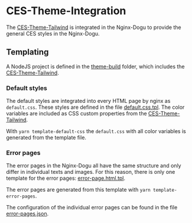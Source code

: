 # CES-Theme-Integration

The [CES-Theme-Tailwind][ces-theme-tailwind] is integrated in the Nginx-Dogu to provide the general CES styles in the Nginx-Dogu.

## Templating
A NodeJS project is defined in the [theme-build](../../theme-build) folder, which includes the [CES-Theme-Tailwind][ces-theme-tailwind].

### Default styles
The default styles are integrated into every HTML page by nginx as `default.css`.
These styles are defined in the file [default.css.tpl](../../resources/var/www/html/styles/default.css.tpl).
The color variables are included as CSS custom properties from the [CES-Theme-Tailwind][ces-theme-tailwind].

With `yarn template-default-css` the `default.css` with all color variables is generated from the template file.

### Error pages
The error pages in the Nginx-Dogu all have the same structure and only differ in individual texts and images.
For this reason, there is only one template for the error pages: [error-page.html.tpl](../../resources/var/www/html/errors/error-page.html.tpl).

The error pages are generated from this template with `yarn template-error-pages`.

The configuration of the individual error pages can be found in the file [error-pages.json](../../theme-build/error-pages.json).




[ces-theme-tailwind]: https://github.com/cloudogu/ces-theme-tailwind/